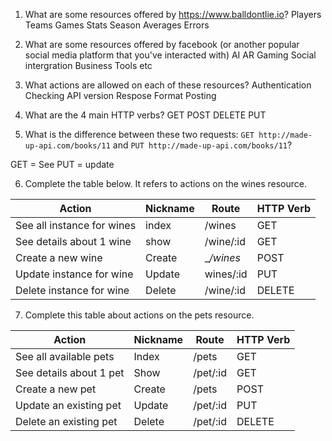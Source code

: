 1. What are some resources offered by https://www.balldontlie.io?
   Players
   Teams
   Games
   Stats
   Season Averages
   Errors

2. What are some resources offered by facebook (or another popular social media platform that you've interacted with)
   AI
   AR
   Gaming
   Social intergration
   Business Tools
   etc

3. What actions are allowed on each of these resources?
   Authentication
   Checking API version
   Respose Format
   Posting
4. What are the 4 main HTTP verbs?
   GET
   POST
   DELETE
   PUT

5. What is the difference between these two requests: `GET http://made-up-api.com/books/11` and `PUT http://made-up-api.com/books/11`?

GET = See
PUT = update

6. Complete the table below. It refers to actions on the wines resource.

| Action                     | Nickname | Route      | HTTP Verb |
| -------------------------- | -------- | ---------- | --------- |
| See all instance for wines | index    | /wines     | GET       |
| See details about 1 wine   | show     | /wine/:id  | GET       |
| Create a new wine          | Create   | \__/wines_ | POST      |
| Update instance for wine   | Update   | wines/:id  | PUT       |
| Delete instance for wine   | Delete   | /wine/:id  | DELETE    |

7. Complete this table about actions on the pets resource.

| Action                  | Nickname | Route    | HTTP Verb |
| ----------------------- | -------- | -------- | --------- |
| See all available pets  | Index    | /pets    | GET       |
| See details about 1 pet | Show     | /pet/:id | GET       |
| Create a new pet        | Create   | /pets    | POST      |
| Update an existing pet  | Update   | /pet/:id | PUT       |
| Delete an existing pet  | Delete   | /pet/:id | DELETE    |
